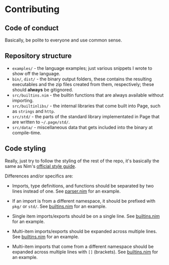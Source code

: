 # Contributing

## Code of conduct

Basically, be polite to everyone and use common sense.

## Repository structure

- `examples/` - the language examples; just various snippets I wrote to show off the language.
- `bin/`, `dist/` - the binary output folders, these contains the resulting executables and the zip files created from them, respectively; these should **always** be gitignored.
- `src/builtins.nim` - the builtin functions that are always available without importing.
- `src/builtinlibs/` - the internal libraries that come built into Page, such as `strings` and `http`.
- `src/std/` - the parts of the standard library implementated in Page that are written to `~/.page/std/`.
- `src/data/` - miscellaneous data that gets included into the binary at compile-time.

## Code styling

Really, just try to follow the styling of the rest of the repo, it's basically the same as Nim's [official style guide](https://nim-lang.org/docs/nep1.html).

Differences and/or specifics are:

- Imports, type definitions, and functions should be separated by two lines instead of one. See [parser.nim](/src/parser.nim) for an example.

- If an import is from a different namespace, it should be prefixed with `pkg/` or `std/`. See [builtins.nim](/src/builtins.nim) for an example.

- Single item imports/exports should be on a single line. See [builtins.nim](/src/builtins.nim) for an example.

- Multi-item imports/exports should be expanded across multiple lines. See [builtins.nim](/src/builtins.nim) for an example.

- Multi-item imports that come from a different namespace should be expanded across multiple lines with `[]` (brackets). See [builtins.nim](/src/builtins.nim) for an example.
